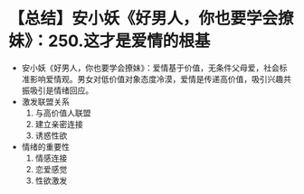 # 【总结】安小妖《好男人，你也要学会撩妹》：250.这才是爱情的根基

-   安小妖《好男人，你也要学会撩妹》：爱情基于价值，无条件父母爱，社会标准影响爱情观。男女对低价值对象态度冷漠，爱情是传递高价值，吸引兴趣共振吸引是情绪回应。
-   激发联盟关系
    1.  与高价值人联盟
    2.  建立亲密连接
    3.  诱惑性欲
-   情绪的重要性
    1.  情感连接
    2.  恋爱感觉
    3.  性欲激发